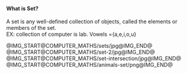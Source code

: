 
<h4>What is Set? </h4>
<p>
A set is any well-defined collection of objects, called the elements or members of the set.<br>
EX: collection of computer is lab.
Vowels ={a,e,i,o,u}
</p>
@IMG_START@COMPUTER_MATHS/sets/jpg@IMG_END@
@IMG_START@COMPUTER_MATHS/set-2/jpg@IMG_END@
@IMG_START@COMPUTER_MATHS/set-intersection/jpg@IMG_END@
@IMG_START@COMPUTER_MATHS/animals-set/png@IMG_END@

